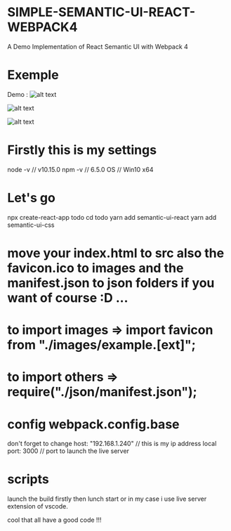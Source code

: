 # SIMPLE-SEMANTIC-UI-REACT-WEBPACK4

A Demo Implementation of React Semantic UI with Webpack 4

# Exemple

Demo : ![alt text](https://imgur.com/a/1EPKQCj)

![alt text](https://react.semantic-ui.com/logo.png)

![alt text](https://webpack.js.org/e0b5805d423a4ec9473ee315250968b2.svg)

# Firstly this is my settings

node -v // v10.15.0
npm -v // 6.5.0
OS // Win10 x64

# Let's go

npx create-react-app todo
cd todo
yarn add semantic-ui-react
yarn add semantic-ui-css

# move your index.html to src also the favicon.ico to images and the manifest.json to json folders if you want of course :D ...

# to import images => import favicon from "./images/example.[ext]";

# to import others => require("./json/manifest.json");

# config webpack.config.base

don't forget to change
host: "192.168.1.240" // this is my ip address local
port: 3000 // port to launch the live server

# scripts

launch the build firstly then lunch start or in my case i use live server extension of vscode.

cool that all have a good code !!!
